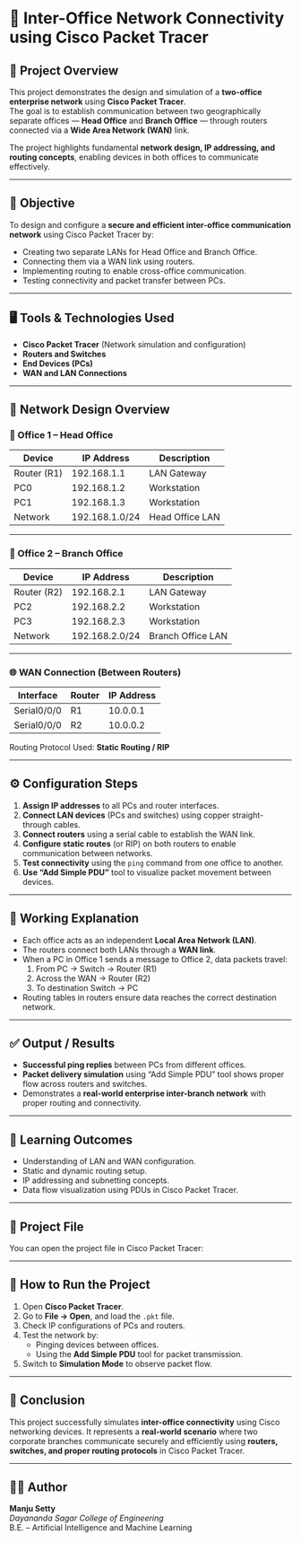 # 🏢 Inter-Office Network Connectivity using Cisco Packet Tracer

## 📘 Project Overview
This project demonstrates the design and simulation of a **two-office enterprise network** using **Cisco Packet Tracer**.  
The goal is to establish communication between two geographically separate offices — **Head Office** and **Branch Office** — through routers connected via a **Wide Area Network (WAN)** link.  

The project highlights fundamental **network design, IP addressing, and routing concepts**, enabling devices in both offices to communicate effectively.

---

## 🎯 Objective
To design and configure a **secure and efficient inter-office communication network** using Cisco Packet Tracer by:
- Creating two separate LANs for Head Office and Branch Office.
- Connecting them via a WAN link using routers.
- Implementing routing to enable cross-office communication.
- Testing connectivity and packet transfer between PCs.

---

## 🖥️ Tools & Technologies Used
- **Cisco Packet Tracer** (Network simulation and configuration)
- **Routers and Switches**
- **End Devices (PCs)**
- **WAN and LAN Connections**

---

## 🧩 Network Design Overview

### 🏢 Office 1 – Head Office
| Device | IP Address | Description |
|--------|-------------|--------------|
| Router (R1) | 192.168.1.1 | LAN Gateway |
| PC0 | 192.168.1.2 | Workstation |
| PC1 | 192.168.1.3 | Workstation |
| Network | 192.168.1.0/24 | Head Office LAN |

---

### 🏢 Office 2 – Branch Office
| Device | IP Address | Description |
|--------|-------------|--------------|
| Router (R2) | 192.168.2.1 | LAN Gateway |
| PC2 | 192.168.2.2 | Workstation |
| PC3 | 192.168.2.3 | Workstation |
| Network | 192.168.2.0/24 | Branch Office LAN |

---

### 🌐 WAN Connection (Between Routers)
| Interface | Router | IP Address |
|------------|---------|------------|
| Serial0/0/0 | R1 | 10.0.0.1 |
| Serial0/0/0 | R2 | 10.0.0.2 |

Routing Protocol Used: **Static Routing / RIP**

---

## ⚙️ Configuration Steps

1. **Assign IP addresses** to all PCs and router interfaces.  
2. **Connect LAN devices** (PCs and switches) using copper straight-through cables.  
3. **Connect routers** using a serial cable to establish the WAN link.  
4. **Configure static routes** (or RIP) on both routers to enable communication between networks.  
5. **Test connectivity** using the `ping` command from one office to another.  
6. **Use “Add Simple PDU”** tool to visualize packet movement between devices.

---

## 📶 Working Explanation

- Each office acts as an independent **Local Area Network (LAN)**.  
- The routers connect both LANs through a **WAN link**.  
- When a PC in Office 1 sends a message to Office 2, data packets travel:
  1. From PC → Switch → Router (R1)  
  2. Across the WAN → Router (R2)  
  3. To destination Switch → PC  
- Routing tables in routers ensure data reaches the correct destination network.

---

## ✅ Output / Results

- **Successful ping replies** between PCs from different offices.  
- **Packet delivery simulation** using “Add Simple PDU” tool shows proper flow across routers and switches.  
- Demonstrates a **real-world enterprise inter-branch network** with proper routing and connectivity.

---

## 🧠 Learning Outcomes

- Understanding of LAN and WAN configuration.  
- Static and dynamic routing setup.  
- IP addressing and subnetting concepts.  
- Data flow visualization using PDUs in Cisco Packet Tracer.

---

## 📂 Project File
You can open the project file in Cisco Packet Tracer:


---

## 🚀 How to Run the Project

1. Open **Cisco Packet Tracer**.  
2. Go to **File → Open**, and load the `.pkt` file.  
3. Check IP configurations of PCs and routers.  
4. Test the network by:
   - Pinging devices between offices.
   - Using the **Add Simple PDU** tool for packet transmission.
5. Switch to **Simulation Mode** to observe packet flow.

---

## 🏁 Conclusion
This project successfully simulates **inter-office connectivity** using Cisco networking devices. It represents a **real-world scenario** where two corporate branches communicate securely and efficiently using **routers, switches, and proper routing protocols** in Cisco Packet Tracer.

---

## 👨‍💻 Author
**Manju Setty**  
*Dayananda Sagar College of Engineering*  
B.E. – Artificial Intelligence and Machine Learning  

